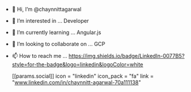 - 👋 Hi, I’m @chaynnittagarwal
- 👀 I’m interested in ... Developer
- 🌱 I’m currently learning ... Angular.js
- 💞️ I’m looking to collaborate on ... GCP
- 📫 How to reach me ... 
 https://img.shields.io/badge/LinkedIn-0077B5?style=for-the-badge&logo=linkedin&logoColor=white
 
    [[params.social]]
    icon = "linkedin"
    icon_pack = "fa"
    link = "www.linkedin.com/in/chaynnitt-agarwal-70a111138"

<!---
chaynnittagarwal/chaynnittagarwal is a ✨ special ✨ repository because its `README.md` (this file) appears on your GitHub profile.
You can click the Preview link to take a look at your changes.
--->
